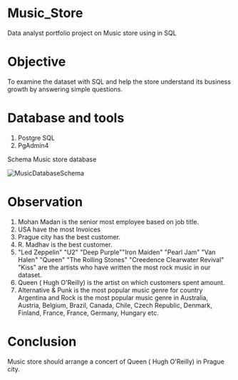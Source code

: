 # Music_Store
Data analyst portfolio project on Music store using in SQL

# Objective
To examine the dataset with SQL and help the store understand its business growth by answering simple questions.

# Database and tools
1. Postgre SQL
2. PgAdmin4

Schema Music store database



![MusicDatabaseSchema](https://github.com/Pratikshathorat96/Music_Store/assets/120496034/aaf9d16b-ce3c-423f-a92c-861493c5c198)




# Observation 
1. Mohan Madan is the senior most employee based on job title.
2. USA have the most Invoices
3. Prague city has the best customer.
4. R. Madhav is the best customer.
5. "Led Zeppelin" "U2" "Deep Purple""Iron Maiden" "Pearl Jam" "Van Halen" "Queen" "The Rolling Stones"
"Creedence Clearwater Revival" "Kiss"  are the artists who have written the most rock music in our dataset.
6. Queen ( Hugh O'Reilly) is the artist on which customers spent amount.
7. Alternative & Punk is the most popular music genre for country Argentina and Rock is the most popular music genre in Australia, Austria, Belgium, Brazil, Canada, Chile, Czech Republic, Denmark, Finland, France, France, Germany, Hungary etc.

# Conclusion
Music store should arrange a concert of Queen ( Hugh O'Reilly) in Prague city.
